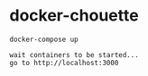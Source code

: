 # docker-chouette

```
docker-compose up
```

```
wait containers to be started...
go to http://localhost:3000
```

```
